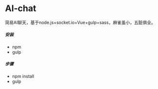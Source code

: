 # AI-chat 
简易AI聊天，基于node.js+socket.io+Vue+gulp+sass，麻雀虽小，五脏俱全。


##### 安装 
* npm
* gulp

##### 步骤 
* npm install
* gulp


